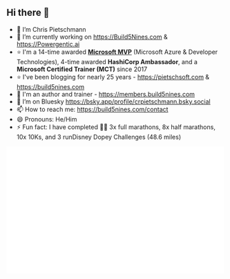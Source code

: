 ## Hi there 👋

- 🔭 I’m Chris Pietschmann
- 🔭 I’m currently working on <https://Build5Nines.com> & <https://Powergentic.ai>
- ⭐ I'm a 14-time awarded **[Microsoft MVP](https://mvp.microsoft.com/en-US/mvp/profile/7f2b88ae-3c9a-e411-93f2-9cb65495d3c4)** (Microsoft Azure & Developer Technologies), 4-time awarded **HashiCorp Ambassador**, and a **Microsoft Certified Trainer (MCT)** since 2017
- ⭐ I've been blogging for nearly 25 years - <https://pietschsoft.com> & <https://build5nines.com>
- 💬 I'm an author and trainer - <https://members.build5nines.com>
- 💬 I’m on Bluesky <https://bsky.app/profile/crpietschmann.bsky.social>
- 📫 How to reach me: <https://build5nines.com/contact>
- 😄 Pronouns: He/Him
- ⚡ Fun fact: I have completed 🏃‍♂️ 3x full marathons, 8x half marathons, 10x 10Ks, and 3 runDisney Dopey Challenges (48.6 miles)
<!--
- 🌱 I’m currently learning ...
- 👯 I’m looking to collaborate on ...
- 🤔 I’m looking for help with ...
- 💬 Ask me about ...
-->

<img src="https://github.com/crpietschmann/github-stats/blob/master/generated/overview.svg#gh-light-mode-only" />
<!--<img src="https://github.com/crpietschmann/github-stats/blob/master/generated/languages.svg#gh-light-mode-only" />-->
